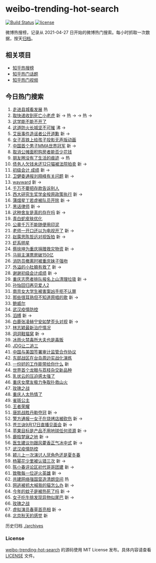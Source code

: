 # weibo-trending-hot-search

[![Build Status](https://github.com/justjavac/weibo-trending-hot-search/workflows/ci/badge.svg?branch=master)](https://github.com/justjavac/weibo-trending-hot-search/actions)
[![license](https://img.shields.io/github/license/justjavac/weibo-trending-hot-search)](https://github.com/justjavac/weibo-trending-hot-search/blob/master/LICENSE)

微博热搜榜，记录从 2021-04-27 日开始的微博热门搜索。每小时抓取一次数据，按天[归档](./archives)。

## 相关项目

- [知乎热搜榜](https://github.com/justjavac/zhihu-trending-top-search)
- [知乎热门话题](https://github.com/justjavac/zhihu-trending-hot-questions)
- [知乎热门视频](https://github.com/justjavac/zhihu-trending-hot-video)

## 今日热门搜索

<!-- BEGIN -->
<!-- 最后更新时间 Sat Aug 27 2022 06:16:18 GMT+0800 (China Standard Time) -->

1. [走进县城看发展](https://s.weibo.com//weibo?q=%23%E8%B5%B0%E8%BF%9B%E5%8E%BF%E5%9F%8E%E7%9C%8B%E5%8F%91%E5%B1%95%23&Refer=new_time)
   热
1. [取快递收到死亡小老虎](https://s.weibo.com//weibo?q=%23%E5%8F%96%E5%BF%AB%E9%80%92%E6%94%B6%E5%88%B0%E6%AD%BB%E4%BA%A1%E5%B0%8F%E8%80%81%E8%99%8E%23&Refer=top)
   新 -> 热 -> -> 热 ->
1. [这学能不能不开了](https://s.weibo.com//weibo?q=%23%E8%BF%99%E5%AD%A6%E8%83%BD%E4%B8%8D%E8%83%BD%E4%B8%8D%E5%BC%80%E4%BA%86%23&Refer=top)
1. [这道防火长城坚不可摧](https://s.weibo.com//weibo?q=%23%E8%BF%99%E9%81%93%E9%98%B2%E7%81%AB%E9%95%BF%E5%9F%8E%E5%9D%9A%E4%B8%8D%E5%8F%AF%E6%91%A7%23&Refer=top)
   沸 ->
1. [艾辰事件造谣者公开道歉](https://s.weibo.com//weibo?q=%23%E8%89%BE%E8%BE%B0%E4%BA%8B%E4%BB%B6%E9%80%A0%E8%B0%A3%E8%80%85%E5%85%AC%E5%BC%80%E9%81%93%E6%AD%89%23&Refer=top)
   新 ->
1. [女子高铁上给孩子投影无声版动画](https://s.weibo.com//weibo?q=%23%E5%A5%B3%E5%AD%90%E9%AB%98%E9%93%81%E4%B8%8A%E7%BB%99%E5%AD%A9%E5%AD%90%E6%8A%95%E5%BD%B1%E6%97%A0%E5%A3%B0%E7%89%88%E5%8A%A8%E7%94%BB%23&Refer=top)
1. [中国首个男子MMA世界冠军](https://s.weibo.com//weibo?q=%23%E4%B8%AD%E5%9B%BD%E9%A6%96%E4%B8%AA%E7%94%B7%E5%AD%90MMA%E4%B8%96%E7%95%8C%E5%86%A0%E5%86%9B%23&Refer=top)
   新 ->
1. [取消公摊面积购房者能否少花钱](https://s.weibo.com//weibo?q=%23%E5%8F%96%E6%B6%88%E5%85%AC%E6%91%8A%E9%9D%A2%E7%A7%AF%E8%B4%AD%E6%88%BF%E8%80%85%E8%83%BD%E5%90%A6%E5%B0%91%E8%8A%B1%E9%92%B1%23&Refer=top)
1. [朋友圈没有了生活的痕迹](https://s.weibo.com//weibo?q=%23%E6%9C%8B%E5%8F%8B%E5%9C%88%E6%B2%A1%E6%9C%89%E4%BA%86%E7%94%9F%E6%B4%BB%E7%9A%84%E7%97%95%E8%BF%B9%23&Refer=top)
   -> 热
1. [债务人欠钱未还12只猫被法院拍卖](https://s.weibo.com//weibo?q=%23%E5%80%BA%E5%8A%A1%E4%BA%BA%E6%AC%A0%E9%92%B1%E6%9C%AA%E8%BF%9812%E5%8F%AA%E7%8C%AB%E8%A2%AB%E6%B3%95%E9%99%A2%E6%8B%8D%E5%8D%96%23&Refer=top)
   新 ->
1. [初级会计 成绩](https://s.weibo.com//weibo?q=%E5%88%9D%E7%BA%A7%E4%BC%9A%E8%AE%A1%20%E6%88%90%E7%BB%A9&Refer=top)
   新 ->
1. [卫健委通报刘翔峰有关问题](https://s.weibo.com//weibo?q=%23%E5%8D%AB%E5%81%A5%E5%A7%94%E9%80%9A%E6%8A%A5%E5%88%98%E7%BF%94%E5%B3%B0%E6%9C%89%E5%85%B3%E9%97%AE%E9%A2%98%23&Refer=top)
   新 ->
1. [wayward](https://s.weibo.com//weibo?q=wayward&Refer=top) 新 ->
1. [千万不要把存款告诉别人](https://s.weibo.com//weibo?q=%23%E5%8D%83%E4%B8%87%E4%B8%8D%E8%A6%81%E6%8A%8A%E5%AD%98%E6%AC%BE%E5%91%8A%E8%AF%89%E5%88%AB%E4%BA%BA%23&Refer=top)
1. [西大研究生奖学金按原政策执行](https://s.weibo.com//weibo?q=%23%E8%A5%BF%E5%A4%A7%E7%A0%94%E7%A9%B6%E7%94%9F%E5%A5%96%E5%AD%A6%E9%87%91%E6%8C%89%E5%8E%9F%E6%94%BF%E7%AD%96%E6%89%A7%E8%A1%8C%23&Refer=top)
   新 ->
1. [蒲熠星丁若虚被队员开除](https://s.weibo.com//weibo?q=%23%E8%92%B2%E7%86%A0%E6%98%9F%E4%B8%81%E8%8B%A5%E8%99%9A%E8%A2%AB%E9%98%9F%E5%91%98%E5%BC%80%E9%99%A4%23&Refer=top)
   新 ->
1. [黑话律师](https://s.weibo.com//weibo?q=%E9%BB%91%E8%AF%9D%E5%BE%8B%E5%B8%88&Refer=top)
   新 ->
1. [这种舍友是真的存在吗](https://s.weibo.com//weibo?q=%23%E8%BF%99%E7%A7%8D%E8%88%8D%E5%8F%8B%E6%98%AF%E7%9C%9F%E7%9A%84%E5%AD%98%E5%9C%A8%E5%90%97%23&Refer=top)
   新 ->
1. [青白蛇皮肤优化](https://s.weibo.com//weibo?q=%23%E9%9D%92%E7%99%BD%E8%9B%87%E7%9A%AE%E8%82%A4%E4%BC%98%E5%8C%96%23&Refer=top)
1. [公章千万不能随便用印泥](https://s.weibo.com//weibo?q=%23%E5%85%AC%E7%AB%A0%E5%8D%83%E4%B8%87%E4%B8%8D%E8%83%BD%E9%9A%8F%E4%BE%BF%E7%94%A8%E5%8D%B0%E6%B3%A5%23&Refer=top)
1. [老师一开口还以为电视开了](https://s.weibo.com//weibo?q=%23%E8%80%81%E5%B8%88%E4%B8%80%E5%BC%80%E5%8F%A3%E8%BF%98%E4%BB%A5%E4%B8%BA%E7%94%B5%E8%A7%86%E5%BC%80%E4%BA%86%23&Refer=top)
   新 ->
1. [赵露思陈哲远对视饭拍](https://s.weibo.com//weibo?q=%23%E8%B5%B5%E9%9C%B2%E6%80%9D%E9%99%88%E5%93%B2%E8%BF%9C%E5%AF%B9%E8%A7%86%E9%A5%AD%E6%8B%8D%23&Refer=top)
   新 ->
1. [虾系明星](https://s.weibo.com//weibo?q=%23%E8%99%BE%E7%B3%BB%E6%98%8E%E6%98%9F%23&Refer=top)
1. [蔡徐坤为重庆捐赠救灾物资](https://s.weibo.com//weibo?q=%23%E8%94%A1%E5%BE%90%E5%9D%A4%E4%B8%BA%E9%87%8D%E5%BA%86%E6%8D%90%E8%B5%A0%E6%95%91%E7%81%BE%E7%89%A9%E8%B5%84%23&Refer=top)
   新 ->
1. [马丽主演票房破150亿](https://s.weibo.com//weibo?q=%23%E9%A9%AC%E4%B8%BD%E4%B8%BB%E6%BC%94%E7%A5%A8%E6%88%BF%E7%A0%B4150%E4%BA%BF%23&Refer=top)
1. [消防员撤离时被重庆妹子强吻](https://s.weibo.com//weibo?q=%23%E6%B6%88%E9%98%B2%E5%91%98%E6%92%A4%E7%A6%BB%E6%97%B6%E8%A2%AB%E9%87%8D%E5%BA%86%E5%A6%B9%E5%AD%90%E5%BC%BA%E5%90%BB%23&Refer=top)
1. [外溢的小肚腩有救了](https://s.weibo.com//weibo?q=%23%E5%A4%96%E6%BA%A2%E7%9A%84%E5%B0%8F%E8%82%9A%E8%85%A9%E6%9C%89%E6%95%91%E4%BA%86%23&Refer=top)
   新 ->
1. [谢谢初级会计成绩](https://s.weibo.com//weibo?q=%23%E8%B0%A2%E8%B0%A2%E5%88%9D%E7%BA%A7%E4%BC%9A%E8%AE%A1%E6%88%90%E7%BB%A9%23&Refer=top)
   新 ->
1. [重庆志愿者排队报名上山清理垃圾](https://s.weibo.com//weibo?q=%23%E9%87%8D%E5%BA%86%E5%BF%97%E6%84%BF%E8%80%85%E6%8E%92%E9%98%9F%E6%8A%A5%E5%90%8D%E4%B8%8A%E5%B1%B1%E6%B8%85%E7%90%86%E5%9E%83%E5%9C%BE%23&Refer=top)
   新 ->
1. [孙怡回归再见爱人2](https://s.weibo.com//weibo?q=%23%E5%AD%99%E6%80%A1%E5%9B%9E%E5%BD%92%E5%86%8D%E8%A7%81%E7%88%B1%E4%BA%BA2%23&Refer=top)
1. [南京女大学生被害案凶手拒不认罪](https://s.weibo.com//weibo?q=%23%E5%8D%97%E4%BA%AC%E5%A5%B3%E5%A4%A7%E5%AD%A6%E7%94%9F%E8%A2%AB%E5%AE%B3%E6%A1%88%E5%87%B6%E6%89%8B%E6%8B%92%E4%B8%8D%E8%AE%A4%E7%BD%AA%23&Refer=top)
1. [那些很耳熟但不知道原唱的歌](https://s.weibo.com//weibo?q=%23%E9%82%A3%E4%BA%9B%E5%BE%88%E8%80%B3%E7%86%9F%E4%BD%86%E4%B8%8D%E7%9F%A5%E9%81%93%E5%8E%9F%E5%94%B1%E7%9A%84%E6%AD%8C%23&Refer=top)
   新 ->
1. [鲍威尔](https://s.weibo.com//weibo?q=%E9%B2%8D%E5%A8%81%E5%B0%94&Refer=top)
1. [武汉疫情防控](https://s.weibo.com//weibo?q=%E6%AD%A6%E6%B1%89%E7%96%AB%E6%83%85%E9%98%B2%E6%8E%A7&Refer=top)
1. [滔搏](https://s.weibo.com//weibo?q=%E6%BB%94%E6%90%8F&Refer=top) 新 ->
1. [白鹿张凌赫宁安如梦歪头对视](https://s.weibo.com//weibo?q=%23%E7%99%BD%E9%B9%BF%E5%BC%A0%E5%87%8C%E8%B5%AB%E5%AE%81%E5%AE%89%E5%A6%82%E6%A2%A6%E6%AD%AA%E5%A4%B4%E5%AF%B9%E8%A7%86%23&Refer=top)
   新 ->
1. [林志颖最新治疗情况](https://s.weibo.com//weibo?q=%23%E6%9E%97%E5%BF%97%E9%A2%96%E6%9C%80%E6%96%B0%E6%B2%BB%E7%96%97%E6%83%85%E5%86%B5%23&Refer=top)
1. [洞洞鞋猫窝](https://s.weibo.com//weibo?q=%23%E6%B4%9E%E6%B4%9E%E9%9E%8B%E7%8C%AB%E7%AA%9D%23&Refer=top)
   新 ->
1. [冰雨火禁毒所大夫也是毒贩](https://s.weibo.com//weibo?q=%23%E5%86%B0%E9%9B%A8%E7%81%AB%E7%A6%81%E6%AF%92%E6%89%80%E5%A4%A7%E5%A4%AB%E4%B9%9F%E6%98%AF%E6%AF%92%E8%B4%A9%23&Refer=top)
1. [JDG让二追三](https://s.weibo.com//weibo?q=%23JDG%E8%AE%A9%E4%BA%8C%E8%BF%BD%E4%B8%89%23&Refer=top)
1. [中国与美国签署审计监管合作协议](https://s.weibo.com//weibo?q=%23%E4%B8%AD%E5%9B%BD%E4%B8%8E%E7%BE%8E%E5%9B%BD%E7%AD%BE%E7%BD%B2%E5%AE%A1%E8%AE%A1%E7%9B%91%E7%AE%A1%E5%90%88%E4%BD%9C%E5%8D%8F%E8%AE%AE%23&Refer=top)
1. [东部战区在台岛周边实战化演练](https://s.weibo.com//weibo?q=%23%E4%B8%9C%E9%83%A8%E6%88%98%E5%8C%BA%E5%9C%A8%E5%8F%B0%E5%B2%9B%E5%91%A8%E8%BE%B9%E5%AE%9E%E6%88%98%E5%8C%96%E6%BC%94%E7%BB%83%23&Refer=top)
1. [一份好的工作能带给你什么](https://s.weibo.com//weibo?q=%23%E4%B8%80%E4%BB%BD%E5%A5%BD%E7%9A%84%E5%B7%A5%E4%BD%9C%E8%83%BD%E5%B8%A6%E7%BB%99%E4%BD%A0%E4%BB%80%E4%B9%88%23&Refer=top)
   新
1. [世界首个龙眼与荔枝杂交新品种](https://s.weibo.com//weibo?q=%23%E4%B8%96%E7%95%8C%E9%A6%96%E4%B8%AA%E9%BE%99%E7%9C%BC%E4%B8%8E%E8%8D%94%E6%9E%9D%E6%9D%82%E4%BA%A4%E6%96%B0%E5%93%81%E7%A7%8D%23&Refer=top)
1. [乳状云的压迫感太强了](https://s.weibo.com//weibo?q=%23%E4%B9%B3%E7%8A%B6%E4%BA%91%E7%9A%84%E5%8E%8B%E8%BF%AB%E6%84%9F%E5%A4%AA%E5%BC%BA%E4%BA%86%23&Refer=top)
1. [重庆女摩友极力争取扑救山火](https://s.weibo.com//weibo?q=%23%E9%87%8D%E5%BA%86%E5%A5%B3%E6%91%A9%E5%8F%8B%E6%9E%81%E5%8A%9B%E4%BA%89%E5%8F%96%E6%89%91%E6%95%91%E5%B1%B1%E7%81%AB%23&Refer=top)
1. [玫瑰之战](https://s.weibo.com//weibo?q=%23%E7%8E%AB%E7%91%B0%E4%B9%8B%E6%88%98%23&Refer=top)
1. [重庆人太热情了](https://s.weibo.com//weibo?q=%23%E9%87%8D%E5%BA%86%E4%BA%BA%E5%A4%AA%E7%83%AD%E6%83%85%E4%BA%86%23&Refer=top)
1. [雀斑公主](https://s.weibo.com//weibo?q=%E9%9B%80%E6%96%91%E5%85%AC%E4%B8%BB&Refer=top)
1. [王者荣耀](https://s.weibo.com//weibo?q=%E7%8E%8B%E8%80%85%E8%8D%A3%E8%80%80&Refer=top)
1. [唐凯战胜丹勒夺冠](https://s.weibo.com//weibo?q=%23%E5%94%90%E5%87%AF%E6%88%98%E8%83%9C%E4%B8%B9%E5%8B%92%E5%A4%BA%E5%86%A0%23&Refer=top)
   新 ->
1. [警方通报一女子在烧烤店被砍伤](https://s.weibo.com//weibo?q=%23%E8%AD%A6%E6%96%B9%E9%80%9A%E6%8A%A5%E4%B8%80%E5%A5%B3%E5%AD%90%E5%9C%A8%E7%83%A7%E7%83%A4%E5%BA%97%E8%A2%AB%E7%A0%8D%E4%BC%A4%23&Refer=top)
   新 ->
1. [苍兰诀9月17日直播见面会](https://s.weibo.com//weibo?q=%23%E8%8B%8D%E5%85%B0%E8%AF%809%E6%9C%8817%E6%97%A5%E7%9B%B4%E6%92%AD%E8%A7%81%E9%9D%A2%E4%BC%9A%23&Refer=top)
   新 ->
1. [苹果目标是产品不用地球任何资源](https://s.weibo.com//weibo?q=%23%E8%8B%B9%E6%9E%9C%E7%9B%AE%E6%A0%87%E6%98%AF%E4%BA%A7%E5%93%81%E4%B8%8D%E7%94%A8%E5%9C%B0%E7%90%83%E4%BB%BB%E4%BD%95%E8%B5%84%E6%BA%90%23&Refer=top)
   新 ->
1. [鹿晗梦寐之地](https://s.weibo.com//weibo?q=%23%E9%B9%BF%E6%99%97%E6%A2%A6%E5%AF%90%E4%B9%8B%E5%9C%B0%23&Refer=top)
   新 ->
1. [医生建议勿跟风藿香正气冰中式](https://s.weibo.com//weibo?q=%23%E5%8C%BB%E7%94%9F%E5%BB%BA%E8%AE%AE%E5%8B%BF%E8%B7%9F%E9%A3%8E%E8%97%BF%E9%A6%99%E6%AD%A3%E6%B0%94%E5%86%B0%E4%B8%AD%E5%BC%8F%23&Refer=top)
   新 ->
1. [武汉疫情防控](https://s.weibo.com//weibo?q=%23%E6%AD%A6%E6%B1%89%E7%96%AB%E6%83%85%E9%98%B2%E6%8E%A7%23&Refer=top)
1. [颖儿上一次演讨人厌角色还是夏冬春](https://s.weibo.com//weibo?q=%23%E9%A2%96%E5%84%BF%E4%B8%8A%E4%B8%80%E6%AC%A1%E6%BC%94%E8%AE%A8%E4%BA%BA%E5%8E%8C%E8%A7%92%E8%89%B2%E8%BF%98%E6%98%AF%E5%A4%8F%E5%86%AC%E6%98%A5%23&Refer=top)
1. [杨幂花少里被认错三次](https://s.weibo.com//weibo?q=%23%E6%9D%A8%E5%B9%82%E8%8A%B1%E5%B0%91%E9%87%8C%E8%A2%AB%E8%AE%A4%E9%94%99%E4%B8%89%E6%AC%A1%23&Refer=top)
   新 ->
1. [陈小春评论区初代哥哥团建](https://s.weibo.com//weibo?q=%23%E9%99%88%E5%B0%8F%E6%98%A5%E8%AF%84%E8%AE%BA%E5%8C%BA%E5%88%9D%E4%BB%A3%E5%93%A5%E5%93%A5%E5%9B%A2%E5%BB%BA%23&Refer=top)
   新 ->
1. [致敬每一位逆火英雄](https://s.weibo.com//weibo?q=%23%E8%87%B4%E6%95%AC%E6%AF%8F%E4%B8%80%E4%BD%8D%E9%80%86%E7%81%AB%E8%8B%B1%E9%9B%84%23&Refer=top)
   新 ->
1. [共建网络强国营造清朗空间](https://s.weibo.com//weibo?q=%23%E5%85%B1%E5%BB%BA%E7%BD%91%E7%BB%9C%E5%BC%BA%E5%9B%BD%E8%90%A5%E9%80%A0%E6%B8%85%E6%9C%97%E7%A9%BA%E9%97%B4%23&Refer=new_time)
   热
1. [网逃被抓大喊我的猫怎么办](https://s.weibo.com//weibo?q=%23%E7%BD%91%E9%80%83%E8%A2%AB%E6%8A%93%E5%A4%A7%E5%96%8A%E6%88%91%E7%9A%84%E7%8C%AB%E6%80%8E%E4%B9%88%E5%8A%9E%23&Refer=top)
   新 ->
1. [今年的蚊子是被热死了吗](https://s.weibo.com//weibo?q=%23%E4%BB%8A%E5%B9%B4%E7%9A%84%E8%9A%8A%E5%AD%90%E6%98%AF%E8%A2%AB%E7%83%AD%E6%AD%BB%E4%BA%86%E5%90%97%23&Refer=top)
   新 ->
1. [女子吃牛排发现异物似尾巴](https://s.weibo.com//weibo?q=%23%E5%A5%B3%E5%AD%90%E5%90%83%E7%89%9B%E6%8E%92%E5%8F%91%E7%8E%B0%E5%BC%82%E7%89%A9%E4%BC%BC%E5%B0%BE%E5%B7%B4%23&Refer=top)
   新 ->
1. [玫瑰之战](https://s.weibo.com//weibo?q=%E7%8E%AB%E7%91%B0%E4%B9%8B%E6%88%98&Refer=top)
1. [虚拟演员春草首亮相](https://s.weibo.com//weibo?q=%23%E8%99%9A%E6%8B%9F%E6%BC%94%E5%91%98%E6%98%A5%E8%8D%89%E9%A6%96%E4%BA%AE%E7%9B%B8%23&Refer=top)
   新 ->
1. [北京秋天的感觉](https://s.weibo.com//weibo?q=%23%E5%8C%97%E4%BA%AC%E7%A7%8B%E5%A4%A9%E7%9A%84%E6%84%9F%E8%A7%89%23&Refer=top)
   新

<!-- END -->

历史归档 [./archives](./archives)

### License

[weibo-trending-hot-search](https://github.com/justjavac/weibo-trending-hot-search)
的源码使用 MIT License 发布。具体内容请查看 [LICENSE](./LICENSE) 文件。
